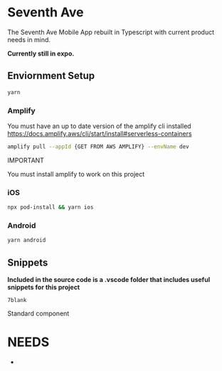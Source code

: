 # Seventh Ave

The Seventh Ave Mobile App rebuilt in Typescript with current product needs in mind.

**Currently still in expo.**

## Enviornment Setup

```bash
yarn
```

### Amplify

You must have an up to date version of the amplify cli installed
https://docs.amplify.aws/cli/start/install#serverless-containers

```bash
amplify pull --appId {GET FROM AWS AMPLIFY} --envName dev
```

IMPORTANT

You must install amplify to work on this project

### iOS

```bash
npx pod-install && yarn ios
```

### Android

```bash
yarn android
```

## Snippets

**Included in the source code is a .vscode folder that includes useful snippets for this project**

```
7blank
```

Standard component

# NEEDS

-
